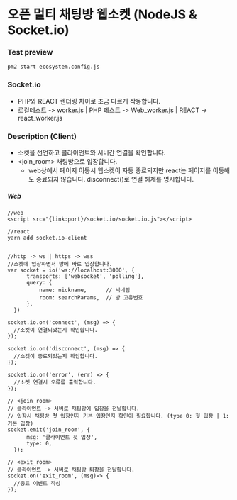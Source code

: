 # 오픈 멀티 채팅방 웹소켓 (NodeJS & Socket.io)

### Test preview
  ```
  pm2 start ecosystem.config.js
  ```

### Socket.io
- PHP와 REACT 렌더링 차이로 조금 다르게 작동합니다.
- 로컬테스트 -> worker.js | PHP 테스트 -> Web_worker.js | REACT -> react_worker.js



### Description (Client)
- 소켓을 선언하고 클라이언트와 서버간 연결을 확인합니다.
- <join_room> 채팅방으로 입장합니다.
  - web상에서 페이지 이동시 웹소켓이 자동 종료되지만 react는 페이지를 이동해도 종료되지 않습니다. disconnect()로 연결 해제를 명시합니다.
##### Web
  ```
  //web
  <script src="{link:port}/socket.io/socket.io.js"></script>

  //react
  yarn add socket.io-client


  //http -> ws | https -> wss
  //소켓에 입장하면서 방에 바로 입장합니다.
  var socket = io('ws://localhost:3000', {
        transports: ['websocket', 'polling'],
        query: {
            name: nickname,      // 닉네임
            room: searchParams,  // 방 고유번호
        },
    })

  socket.io.on('connect', (msg) => {
    //소켓이 연결되었는지 확인합니다.
  });

  socket.io.on('disconnect', (msg) => {
    //소켓이 종료되었는지 확인합니다.
  });

  socket.io.on('error', (err) => {
    //소켓 연결시 오류를 출력합니다.
  });

  // <join_room> 
  // 클라이언트 -> 서버로 채팅방에 입장을 전달합니다.
  // 입장시 채팅방 첫 입장인지 기본 입장인지 확인이 필요합니다. (type 0: 첫 입장 | 1: 기본 입장)
  socket.emit('join_room', {
        msg: '클라이언트 첫 입장',
        type: 0,
    });

  // <exit_room>
  // 클라이언트 -> 서버로 채팅방 퇴장을 전달합니다.
  socket.on('exit_room', (msg)=> {
    //종료 이벤트 작성
  });
  ```
  
  
